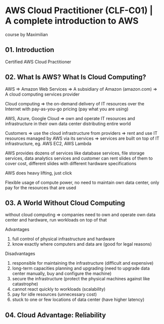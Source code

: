 # AWS Cloud Practitioner (CLF-C01) | A complete introduction to AWS

course by Maximilian

## 01. Introduction

Certified AWS Cloud Practitioner

## 02. What Is AWS? What Is Cloud Computing?

AWS => Amazon Web Services => A subsidiary of Amazon (amazon.com) => A cloud computing services provider

Cloud computing => the on-demand delivery of IT resources over the Internet with pay-as-you-go pricing (pay what you are using)

AWS, Azure, Google Cloud => own and operate IT resources and infrastructure in their own data center distributing entire world

Customers => use the cloud infrastructure from providers => rent and use IT resources managed by AWS via its services => services are built on top of IT infrastructure, eg. AWS EC2, AWS Lambda

AWS provides dozens of services like database services, file storage services, data analytics services and customer can rent slides of them to cover cost, different slides with different hardware specifications

AWS does heavy lifting, just click

Flexible usage of compute power, no need to maintain own data center, only pay for the resources that are used

## 03. A World Without Cloud Computing

without cloud computing => companies need to own and operate own data center and hardware, run workloads on top of that

Advantages

1. full control of physical infrastructure and hardware
2. know exactly where computers and data are (good for legal reasons)

Disadvantages

1. responsible for maintaining the infrastructure (difficult and expensive)
2. long-term capacities planning and upgrading (need to upgrade data center manually, buy and configure the machine)
3. secure the infrastructure (protect the physical machines against like catastrophe)
4. cannot react quickly to workloads (scalability)
5. pay for idle resources (unnecessary cost)
6. stuck to one or few locations of data center (have higher latency)

## 04. Cloud Advantage: Reliability
